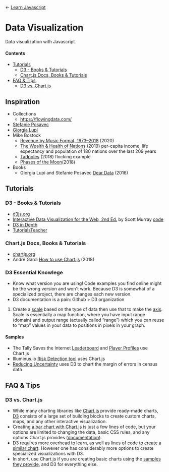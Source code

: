 ← [Learn Javascript](README.md)

#  Data Visualization
Data visualization with Javascript

#### Contents

<!-- TOC depthFrom:2 depthTo:3 withLinks:1 updateOnSave:1 orderedList:0 -->

- [Tutorials](#tutorials)
	- [D3 - Books & Tutorials](#d3-books-tutorials)
	- [Chart.js Docs, Books & Tutorials](#chartjs-docs-books-tutorials)
- [FAQ & Tips](#faq-tips)
	- [D3 vs. Chart.js](#d3-vs-chartjs)

<!-- /TOC -->



## Inspiration


- Collections
	- https://flowingdata.com/
- [Stefanie Posavec](http://www.stefanieposavec.com/)
- [Giorgia Lupi](http://giorgialupi.com/)
- Mike Bostock
	- [Revenue by Music Format, 1973–2018](https://observablehq.com/@mbostock/revenue-by-music-format-1973-2018) (2020)
	- [The Wealth & Health of Nations](https://observablehq.com/@mbostock/the-wealth-health-of-nations) (2019) per-capita income, life expectancy and population of 180 nations over the last 209 years
	- [Tadpoles](https://observablehq.com/@mbostock/tadpoles) (2018) flocking example
	- [Phases of the Moon](https://observablehq.com/@mbostock/phases-of-the-moon)(2018)
- Books
	- Giorgia Lupi and Stefanie Posavec [Dear Data](http://www.dear-data.com/theproject) (2016)





## Tutorials

### D3 - Books & Tutorials
- [d3js.org](https://d3js.org/)
- [Interactive Data Visualization for the Web, 2nd Ed.](https://alignedleft.com/work/d3-book-2e) by Scott Murray [code](https://github.com/scotthmurray/d3-book)
- [D3 in Depth](https://www.d3indepth.com/introduction/)
- [TutorialsTeacher](https://www.tutorialsteacher.com/d3js)

### Chart.js Docs, Books & Tutorials
- [chartjs.org](https://www.chartjs.org/)
- André Gardi [How to use Chart.js](https://javascript.plainenglish.io/exploring-chart-js-e3ba70b07aa4) (2018)




### D3 Essential Knowlege

- Know what version you are using! Code examples you find online might be the wrong version and won't work. Because D3 is somewhat of a specialized project, there are changes each new version.
- D3 documentation is a pain: Github > D3 organization 






1. Create a [scale](https://www.tutorialsteacher.com/d3js/scales-in-d3) based on the type of data then use that to make the [axis](https://www.tutorialsteacher.com/d3js/axes-in-d3). Scale is essentially a map function, where you have input range (domain) and output range (actually called “range”) which you can reuse to “map” values in your data to positions in pixels in your graph.





#### Samples

- The Tally Saves the Internet [Leaderboard](https://tallysavestheinternet.com/leaderboard#month) and [Player Profiles](https://tallysavestheinternet.com/profile/grumpyprinter37#month) use Chart.js
- Illuminus.io [Risk Detection tool](https://illuminus.io/app/en/sample/load_data) uses Chart.js
- [Reducing Uncertainty](https://reducinguncertainty.org/) uses D3 to chart the margin of errors in census data









## FAQ & Tips


### D3 vs. Chart.js
- While many charting libraries like [Chart.js](https://www.chartjs.org/) provide ready-made charts, [D3](https://d3js.org/) consists of a large set of building blocks to create custom charts, maps, and any other interactive visualization.
- Creating [a bar chart with Chart.js](https://codepen.io/createwithdata/pen/axgoaQ?editors=1010) is just a few lines of code, but your options are limited to changing the data, basic CSS rules, and any options Chart.js provides ([documentation](https://www.chartjs.org/docs/)).
- D3 requires more overhead to learn, as well as lines of code [to create a similar chart](https://www.tutorialsteacher.com/d3js/create-bar-chart-using-d3js). However one has considerably more options to create specialized visualizations with D3.
- In short, use Chart.js if you are creating basic charts using the [samples they provide](https://www.chartjs.org/samples/latest/), and D3 for everything else.
